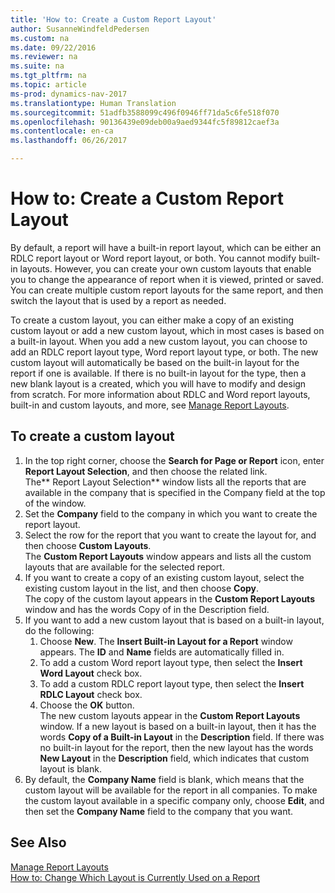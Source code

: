 ```yaml
---
title: 'How to: Create a Custom Report Layout'
author: SusanneWindfeldPedersen
ms.custom: na
ms.date: 09/22/2016
ms.reviewer: na
ms.suite: na
ms.tgt_pltfrm: na
ms.topic: article
ms-prod: dynamics-nav-2017
ms.translationtype: Human Translation
ms.sourcegitcommit: 51adfb3588099c496f0946ff71da5c6fe518f070
ms.openlocfilehash: 90136439e09deb00a9aed9344fc5f89812caef3a
ms.contentlocale: en-ca
ms.lasthandoff: 06/26/2017

---
```


# <a name="how-to-create-a-custom-report-layout"></a>How to: Create a Custom Report Layout
By default, a report will have a built-in report layout, which can be either an RDLC report layout or Word report layout, or both. You cannot modify built-in layouts. However, you can create your own custom layouts that enable you to change the appearance of report when it is viewed, printed or saved. You can create multiple custom report layouts for the same report, and then switch the layout that is used by a report as needed.

To create a custom layout, you can either make a copy of an existing custom layout or add a new custom layout, which in most cases is based on a built-in layout. When you add a new custom layout, you can choose to add an RDLC report layout type, Word report layout type, or both. The new custom layout will automatically be based on the built-in layout for the report if one is available. If there is no built-in layout for the type, then a new blank layout is a created, which you will have to modify and design from scratch. For more information about RDLC and Word report layouts, built-in and custom layouts, and more, see [Manage Report Layouts](ui-manage-report-layouts.md).  

## <a name="to-create-a-custom-layout"></a>To create a custom layout
1. In the top right corner, choose the **Search for Page or Report** icon, enter **Report Layout Selection**, and then choose the related link.  
The** Report Layout Selection** window lists all the reports that are available in the company that is specified in the Company field at the top of the window.
2. Set the **Company** field to the company in which you want to create the report layout.
3. Select the row for the report that you want to create the layout for, and then choose **Custom Layouts**.  
The **Custom Report Layouts** window appears and lists all the custom layouts that are available for the selected report.
4. If you want to create a copy of an existing custom layout, select the existing custom layout in the list, and then choose **Copy**.  
The copy of the custom layout appears in the **Custom Report Layouts** window and has the words Copy of in the Description field.
5. If you want to add a new custom layout that is based on a built-in layout, do the following:  
    1. Choose **New**. The **Insert Built-in Layout for a Report** window appears. The **ID** and **Name** fields are automatically filled in.
    2. To add a custom Word report layout type, then select the **Insert Word Layout** check box.
    3. To add a custom RDLC report layout type, then select the **Insert RDLC Layout** check box.
    4. Choose the **OK** button.  
    The new custom layouts appear in the **Custom Report Layouts** window. If a new layout is based on a built-in layout, then it has the words **Copy of a Built-in Layout** in the **Description** field. If there was no built-in layout for the report, then the new layout has the words **New Layout** in the **Description** field, which indicates that custom layout is blank.
6. By default, the **Company Name** field is blank, which means that the custom layout will be available for the report in all companies. To make the custom layout available in a specific company only, choose **Edit**, and then set the **Company Name** field to the company that you want.

## <a name="see-also"></a>See Also
[Manage Report Layouts](ui-manage-report-layouts.md)  
[How to: Change Which Layout is Currently Used on a Report](ui-how-change-layout-currently-used-report.md)

